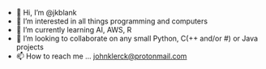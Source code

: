 - 👋 Hi, I’m @jkblank
- 👀 I’m interested in all things programming and computers
- 🌱 I’m currently learning AI, AWS, R
- 💞️ I’m looking to collaborate on any small Python, C(++ and/or #) or Java projects
- 📫 How to reach me ... johnklerck@protonmail.com

